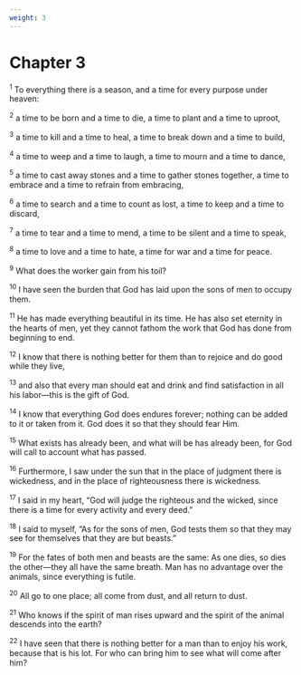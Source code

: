 ```yaml
---
weight: 3
---
```


# Chapter 3

<sup>1</sup> To everything there is a season, and a time for every purpose under heaven: 

<sup>2</sup> a time to be born and a time to die, a time to plant and a time to uproot, 

<sup>3</sup> a time to kill and a time to heal, a time to break down and a time to build, 

<sup>4</sup> a time to weep and a time to laugh, a time to mourn and a time to dance, 

<sup>5</sup> a time to cast away stones and a time to gather stones together, a time to embrace and a time to refrain from embracing, 

<sup>6</sup> a time to search and a time to count as lost, a time to keep and a time to discard, 

<sup>7</sup> a time to tear and a time to mend, a time to be silent and a time to speak, 

<sup>8</sup> a time to love and a time to hate, a time for war and a time for peace. 

<sup>9</sup> What does the worker gain from his toil? 

<sup>10</sup> I have seen the burden that God has laid upon the sons of men to occupy them. 

<sup>11</sup> He has made everything beautiful in its time. He has also set eternity in the hearts of men, yet they cannot fathom the work that God has done from beginning to end. 

<sup>12</sup> I know that there is nothing better for them than to rejoice and do good while they live, 

<sup>13</sup> and also that every man should eat and drink and find satisfaction in all his labor—this is the gift of God. 

<sup>14</sup> I know that everything God does endures forever; nothing can be added to it or taken from it. God does it so that they should fear Him. 

<sup>15</sup> What exists has already been, and what will be has already been, for God will call to account what has passed. 

<sup>16</sup> Furthermore, I saw under the sun that in the place of judgment there is wickedness, and in the place of righteousness there is wickedness. 

<sup>17</sup> I said in my heart, “God will judge the righteous and the wicked, since there is a time for every activity and every deed.” 

<sup>18</sup> I said to myself, “As for the sons of men, God tests them so that they may see for themselves that they are but beasts.” 

<sup>19</sup> For the fates of both men and beasts are the same: As one dies, so dies the other—they all have the same breath. Man has no advantage over the animals, since everything is futile. 

<sup>20</sup> All go to one place; all come from dust, and all return to dust. 

<sup>21</sup> Who knows if the spirit of man rises upward and the spirit of the animal descends into the earth? 

<sup>22</sup> I have seen that there is nothing better for a man than to enjoy his work, because that is his lot. For who can bring him to see what will come after him? 


